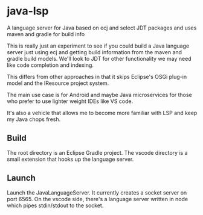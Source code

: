 # java-lsp
A language server for Java based on ecj and select JDT packages and uses maven and gradle for build info

This is really just an experiment to see if you could build a Java language server just using ecj
and getting build information from the maven and gradle build models. We'll look to JDT for other
functionality we may need like code completion and indexing.

This differs from other approaches in that it skips Eclipse's OSGi plug-in model and the IResource
project system.

The main use case is for Android and maybe Java microservices for those who prefer to use lighter weight
IDEs like VS code.

It's also a vehicle that allows me to become more familiar with LSP and keep my Java chops fresh.

## Build

The root directory is an Eclipse Gradle project. The vscode directory is a small extension that
hooks up the language server.

## Launch

Launch the JavaLanguageServer. It currently creates a socket server on port 6565.
On the vscode side, there's a language server written in node which pipes stdin/stdout to the socket. 